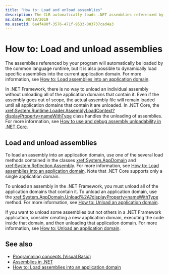 ```yaml
---
title: "How to: Load and unload assemblies"
description: The CLR automatically loads .NET assemblies referenced by a program. You can also dynamically load specific assemblies into the current application domain.
ms.date: 08/19/2019
ms.assetid: 6a4f490f-3576-471f-9533-003737cad4a3
---
```

# How to: Load and unload assemblies

The assemblies referenced by your program will automatically be loaded by the common language runtime, but it is also possible to dynamically load specific assemblies into the current application domain. For more information, see [How to: Load assemblies into an application domain](../../framework/app-domains/how-to-load-assemblies-into-an-application-domain.md).

In .NET Framework, there is no way to unload an individual assembly without unloading all of the application domains that contain it. Even if the assembly goes out of scope, the actual assembly file will remain loaded until all application domains that contain it are unloaded. In .NET Core, the <xref:System.Runtime.Loader.AssemblyLoadContext?displayProperty=nameWithType> class handles the unloading of assemblies. For more information, see [How to use and debug assembly unloadability in .NET Core](unloadability.md).

## Load and unload assemblies

To load an assembly into an application domain, use one of the several load methods contained in the classes <xref:System.AppDomain> and <xref:System.Reflection.Assembly>. For more information, see [How to: Load assemblies into an application domain](../../framework/app-domains/how-to-load-assemblies-into-an-application-domain.md). Note that .NET Core supports only a single application domain.

To unload an assembly in the .NET Framework, you must unload all of the application domains that contain it. To unload an application domain, use the <xref:System.AppDomain.Unload%2A?displayProperty=nameWithType> method. For more information, see [How to: Unload an application domain](../../framework/app-domains/how-to-unload-an-application-domain.md).

If you want to unload some assemblies but not others in a .NET Framework application, consider creating a new application domain, executing the code inside that domain, and then unloading that application domain. For more information, see [How to: Unload an application domain](../../framework/app-domains/how-to-unload-an-application-domain.md).  

## See also

- [Programming concepts (Visual Basic)](../../visual-basic/programming-guide/concepts/index.md)
- [Assemblies in .NET](index.md)
- [How to: Load assemblies into an application domain](../../framework/app-domains/how-to-load-assemblies-into-an-application-domain.md)
